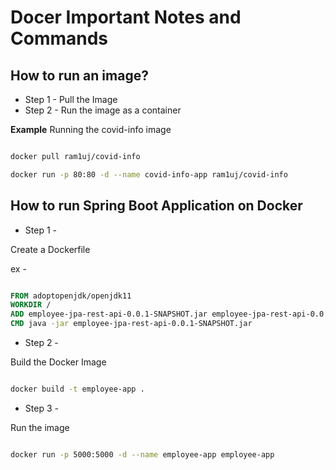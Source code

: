# Docer Important Notes and Commands

## How to run an image?

* Step 1 - Pull the Image
* Step 2 - Run the image as a container

__Example__
Running the covid-info image

```bash

docker pull ram1uj/covid-info

docker run -p 80:80 -d --name covid-info-app ram1uj/covid-info


```

## How to run Spring Boot Application on Docker

* Step 1 -

Create a Dockerfile

ex -

```dockerfile 

FROM adoptopenjdk/openjdk11
WORKDIR /
ADD employee-jpa-rest-api-0.0.1-SNAPSHOT.jar employee-jpa-rest-api-0.0.1-SNAPSHOT.jar
CMD java -jar employee-jpa-rest-api-0.0.1-SNAPSHOT.jar

```


* Step 2 -

Build the Docker Image

```bash

docker build -t employee-app .

```

* Step 3 -

Run the image

```bash

docker run -p 5000:5000 -d --name employee-app employee-app

```
